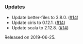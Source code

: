 ### Updates
- Update better-files to 3.8.0. ([#14][#14])
- Update ciris to 0.12.1. ([#14][#14])
- Update scala to 2.12.8. ([#14][#14])

[#14]: https://github.com/ovotech/ciris-aiven-kafka/pull/14

Released on 2019-06-25.

